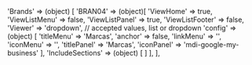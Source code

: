 <!-- IDEAL CONFIGURATION FOR THE MODEL -->

'Brands' => (object) [
    'BRAN04' => (object)[
        'ViewHome' => true,
        'ViewListMenu' => false,
        'ViewListPanel' => true,
        'ViewListFooter' => false,
        'Viewer' => 'dropdown', // accepted values, list or dropdown
        'config' => (object) [
            'titleMenu' => 'Marcas',
            'anchor' =>  false,
            'linkMenu' => '',
            'iconMenu' => '',
            'titlePanel' => 'Marcas',
            'iconPanel' => 'mdi-google-my-business'
        ],
        'IncludeSections' => (object) [
        ]
    ],
],
